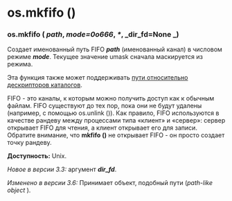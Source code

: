 # os.mkfifo ()

### os.mkfifo ( _path_, _mode=0o666_, _\*_, _dir\_fd=None _)

Создает именованный путь FIFO _**path**_ (именованный канал) в числовом режиме _**mode**_. Текущее значение umask сначала маскируется из режима.

Эта функция также может поддерживать [пути относительно дескрипторов каталогов](../#faily-i-direktorii).

FIFO - это каналы, к которым можно получить доступ как к обычным файлам. FIFO существуют до тех пор, пока они не будут удалены (например, с помощью os.unlink ()). Как правило, FIFO используются в качестве рандеву между процессами типа «клиент» и «сервер»: сервер открывает FIFO для чтения, а клиент открывает его для записи. Обратите внимание, что **mkfifo ()** не открывает FIFO - он просто создает точку рандеву.

**Доступность:** Unix.

_Новое в версии 3.3:_ аргумент _**dir\_fd**_.

_Изменено в версии 3.6:_ Принимает объект, подобный пути (_path-like object_ ).
